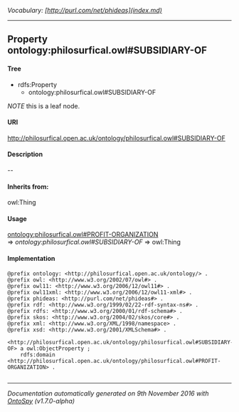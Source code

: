 _Vocabulary: [http://purl.com/net/phideas](index.md)_ 

---	
	




    


## Property ontology:philosurfical.owl#SUBSIDIARY-OF


#### Tree

* rdfs:Property
    * ontology:philosurfical.owl#SUBSIDIARY-OF





*NOTE* this is a leaf node.


#### URI
http://philosurfical.open.ac.uk/ontology/philosurfical.owl#SUBSIDIARY-OF

#### Description
--


#### Inherits from:
owl:Thing



#### Usage


[ontology:philosurfical.owl#PROFIT-ORGANIZATION](class-ontologyphilosurficalowlprofit-organization.md) 
=&gt;&nbsp;_ontology:philosurfical.owl#SUBSIDIARY-OF_&nbsp;=&gt;&nbsp;owl:Thing

#### Implementation
```
@prefix ontology: <http://philosurfical.open.ac.uk/ontology/> .
@prefix owl: <http://www.w3.org/2002/07/owl#> .
@prefix owl11: <http://www.w3.org/2006/12/owl11#> .
@prefix owl11xml: <http://www.w3.org/2006/12/owl11-xml#> .
@prefix phideas: <http://purl.com/net/phideas#> .
@prefix rdf: <http://www.w3.org/1999/02/22-rdf-syntax-ns#> .
@prefix rdfs: <http://www.w3.org/2000/01/rdf-schema#> .
@prefix skos: <http://www.w3.org/2004/02/skos/core#> .
@prefix xml: <http://www.w3.org/XML/1998/namespace> .
@prefix xsd: <http://www.w3.org/2001/XMLSchema#> .

<http://philosurfical.open.ac.uk/ontology/philosurfical.owl#SUBSIDIARY-OF> a owl:ObjectProperty ;
    rdfs:domain <http://philosurfical.open.ac.uk/ontology/philosurfical.owl#PROFIT-ORGANIZATION> .


```










---

_Documentation automatically generated on 9th November 2016 with [OntoSpy](http://ontospy.readthedocs.org/ "Open") (v1.7.0-alpha)_